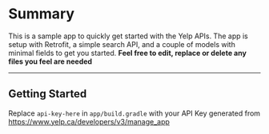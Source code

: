 # Summary
This is a sample app to quickly get started with the Yelp APIs.
The app is setup with Retrofit, a simple search API, and a couple of models with minimal fields to get you started.
**Feel free to edit, replace or delete any files you feel are needed**

---
## Getting Started
Replace `api-key-here` in `app/build.gradle` with your API Key generated from https://www.yelp.ca/developers/v3/manage_app